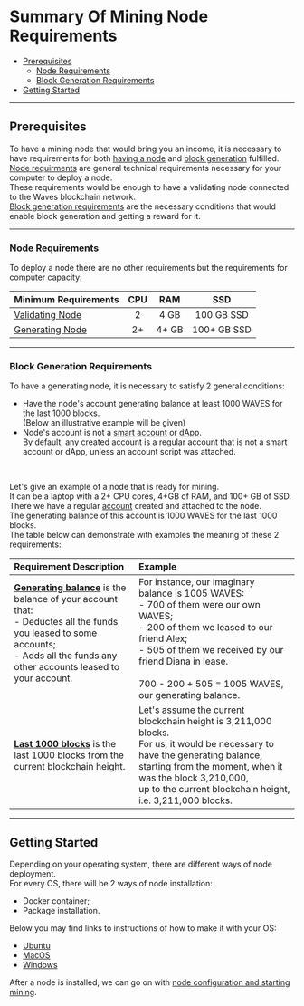 # Summary Of Mining Node Requirements #

 - [Prerequisites](#prerequisites)
   - [Node Requirements](#node-requirements)
   - [Block Generation Requirements](#block-generation-requirements)
 - [Getting Started](#getting-started)


---

## Prerequisites ##

To have a mining node that would bring you an income, it is necessary to have requirements for both [having a node](#node-requirements) and [block generation](#block-generation-requirements) fulfilled.<br>
[Node requirments](#node-requirements) are general technical requirements necessary for your computer to deploy a node.<br>
These requirements would be enough to have a validating node connected to the Waves blockchain network.<br>
[Block generation requirements](#block-generation-requirements) are the necessary conditions that would enable block generation and getting a reward for it.<br>

---

### Node Requirements ###

To deploy a node there are no other requirements but the requirements for computer capacity:<br>

| Minimum Requirements | CPU | RAM | SSD | 
| :---------- | :----------:  | :----------:  | :----------: |
| [Validating Node](https://docs.waves.tech/en/blockchain/node/validating-node) | 2 | 4 GB| 100 GB SSD|
| [Generating Node](https://docs.waves.tech/en/blockchain/node/mining-node) | 2+ | 4+ GB| 100+ GB SSD|

---

### Block Generation Requirements ###

<!-- Every generating node should have an account attached to it.
Generating account is an account that node uses for signing generated blocks. -->

To have a generating node, it is necessary to satisfy 2 general conditions:
- Have the node's account generating balance at least 1000 WAVES for the last 1000 blocks.<br>
(Below an illustrative example will be given)
- Node's account is not a [smart account]() or [dApp]().<br>
By default, any created account is a regular account that is not a smart account or dApp, unless an account script was attached.<br>
<br>

Let's give an example of a node that is ready for mining.<br>
It can be a laptop with a 2+ CPU cores, 4+GB of RAM, and 100+ GB of SSD.<br>
There we have a regular [account](https://docs.waves.tech/en/blockchain/account/create) created and attached to the node.<br>
The generating balance of this account is 1000 WAVES for the last 1000 blocks.<br>
The table below can demonstrate with examples the meaning of these 2 requirements:

| Requirement Description | Example|
| :----- | :----- |
| **<ins>Generating balance</ins>** is the balance of your account that:<br>- Deductes all the funds you leased to some accounts;<br>- Adds all the funds any other accounts leased to your account.<br><br>| For instance, our imaginary balance is 1005 WAVES:<br>- 700 of them were our own WAVES;<br>- 200 of them we leased to our friend Alex;<br>- 505 of them we received by our friend Diana in lease.<br><br>700 - 200 + 505 = 1005 WAVES, our generating balance. |
| **<ins>Last 1000 blocks</ins>** is the last 1000 blocks from the current blockchain height. | Let's assume the current blockchain height is 3,211,000 blocks.<br>For us, it would be necessary to have the generating balance, starting from the moment, when it was the block 3,210,000,<br>up to the current blockchain height, i.e. 3,211,000 blocks.

---

## Getting Started ##

Depending on your operating system, there are different ways of node deployment.<br>
For every OS, there will be 2 ways of node installation:
- Docker container;
- Package installation.

Below you may find links to instructions of how to make it with your OS:<br>
- [Ubuntu]()
- [MacOS]()
- [Windows]()

After a node is installed, we can go on with [node configuration and starting mining]().<br>